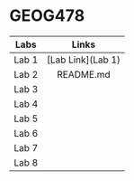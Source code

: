 # GEOG478
| Labs | Links    |
| :---:   | :---: |
| Lab 1 |[Lab Link](Lab 1)|
| Lab 2 | README.md |
| Lab 3 |    |
| Lab 4 |    |
| Lab 5 |    |
| Lab 6 |    |
| Lab 7 |    |
| Lab 8 |    |
